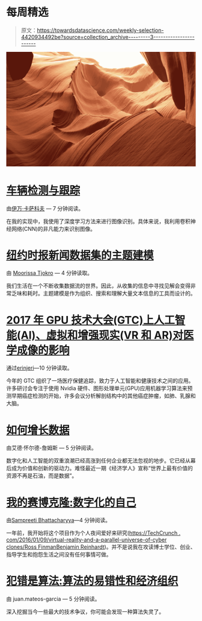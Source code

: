 # 每周精选

> 原文：<https://towardsdatascience.com/weekly-selection-4420934492be?source=collection_archive---------3----------------------->

![](img/dd0fee1ebad4b0d4841581f59696da8b.png)

# [车辆检测与跟踪](https://medium.com/towards-data-science/vehicle-detection-and-tracking-44b851d70508)

由[伊万·卡萨科夫](https://medium.com/u/e00831d2bd09?source=post_page-----4420934492be--------------------------------) — 7 分钟阅读。

在我的实现中，我使用了深度学习方法来进行图像识别。具体来说，我利用卷积神经网络(CNN)的非凡能力来识别图像。

# [纽约时报新闻数据集的主题建模](https://medium.com/towards-data-science/topic-modeling-for-the-new-york-times-news-dataset-1f643e15caac)

由 [Moorissa Tjokro](https://medium.com/u/161d05f13762?source=post_page-----4420934492be--------------------------------) — 4 分钟读取。

我们生活在一个不断收集数据流的世界。因此，从收集的信息中寻找见解会变得非常乏味和耗时。主题建模是作为组织、搜索和理解大量文本信息的工具而设计的。

# [2017 年 GPU 技术大会(GTC)上人工智能(AI)、虚拟和增强现实(VR 和 AR)对医学成像的影响](https://medium.com/towards-data-science/the-power-of-artificial-intelligence-ai-virtual-and-augmented-reality-vr-and-ar-on-medical-4949c7a6fd72)

通过[erinjeri](https://medium.com/u/95b00824603e?source=post_page-----4420934492be--------------------------------)—10 分钟读取。

今年的 GTC 组织了一场医疗保健追踪，致力于人工智能和健康技术之间的应用。许多研讨会专注于使用 Nvidia 硬件、图形处理单元(GPU)应用机器学习算法来预测早期癌症检测的开始，许多会议分析解剖结构中的其他癌症肿瘤，如肺、乳腺和大脑。

# [如何增长数据](https://medium.com/towards-data-science/how-to-grow-data-7d1892792b6f)

由艾德·怀尔德-詹姆斯 — 5 分钟阅读。

数字化和人工智能的双重浪潮已经高涨到任何企业都无法忽视的地步。它已经从幕后成为价值和创新的驱动力。难怪最近一期《经济学人》宣称“世界上最有价值的资源不再是石油，而是数据”。

# [我的赛博克隆:数字化的自己](https://medium.com/towards-data-science/my-cyberclone-digitized-self-847782641c5c)

由[Sampreeti Bhattacharyya](https://medium.com/u/ecb020485a3b?source=post_page-----4420934492be--------------------------------)—4 分钟阅读。

一年前，我开始将这个项目作为个人夜间爱好来研究([https://TechCrunch . com/2016/01/09/virtual-reality-and-a-parallel-universe-of-cyber clones/](https://techcrunch.com/2016/01/09/virtual-reality-and-a-parallel-universe-of-cyberclones/)[Ross Finman](https://medium.com/u/450ae0b0c812?source=post_page-----4420934492be--------------------------------)[Benjamin Reinhardt](https://medium.com/u/255625a0ab1b?source=post_page-----4420934492be--------------------------------))。并不是说我在攻读博士学位、创业、指导学生和抱怨生活之间没有任何事情可做。

# [犯错是算法:算法的易错性和经济组织](https://medium.com/towards-data-science/to-err-is-algorithm-algorithmic-fallibility-and-economic-organisation-dbe18bb32abc)

由 juan.mateos-garcia — 5 分钟阅读。

深入挖掘当今一些最大的技术争议，你可能会发现一种算法失灵了。